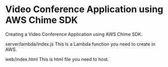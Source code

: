 # Video Conference Application using AWS Chime SDK
Creating a Video Conference Application using AWS Chime SDK.

server/lambda/index.js
This is a Lambda function you need to create in AWS.

web/index.html
This is html file you need to host.
